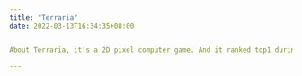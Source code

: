 ```yaml
---
title: "Terraria"
date: 2022-03-13T16:34:35+08:00


About Terraria, it's a 2D pixel computer game. And it ranked top1 during the past year, even won the The Witcher3.

---
```


